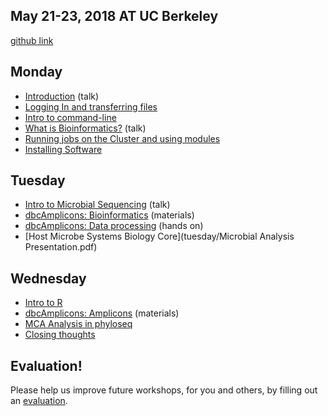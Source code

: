 ## May 21-23, 2018 AT UC Berkeley

[github link](https://github.com/ucdavis-bioinformatics-training/2018-May-Microbial-Community-Analysis-Workshop_UCB)

Monday
----------
* [Introduction](monday/Introduction.pdf) (talk)
* [Logging In and transferring files](monday/logging-in)
* [Intro to command-line](monday/command-line-intro)
* [What is Bioinformatics?](monday/What_is_Bioinformatics.pdf) (talk)
* [Running jobs on the Cluster and using modules](monday/cluster)
* [Installing Software](monday/installing_software)


Tuesday
----------

* [Intro to Microbial Sequencing](tuesday/Intro2MCSequencing.pdf) (talk)
* [dbcAmplicons: Bioinformatics](tuesday/dbcAmplicons_Bioinformatics.pdf) (materials)
* [dbcAmplicons: Data processing](tuesday/dbcAmplicons_commands.md) (hands on)
* [Host Microbe Systems Biology Core](tuesday/Microbial Analysis Presentation.pdf)

Wednesday
----------

* [Intro to R](wednesday/Intro2R.md)
* [dbcAmplicons: Amplicons](wednesday/dbcAmplicons_Amplicons.pdf) (materials)
* [MCA Analysis in phyloseq](wednesday/MCA_Workshop_R/phyloseq.md)
* [Closing thoughts](wednesday/Closing_Thoughts.pdf)

Evaluation!
----------

Please help us improve future workshops, for you and others, by filling out an [evaluation]().
